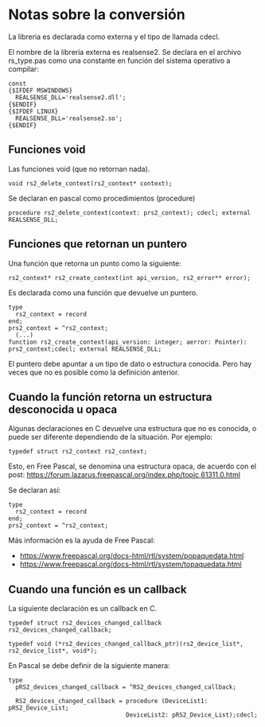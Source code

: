 # Notas sobre la conversión

La libreria es declarada como externa y el tipo de llamada cdecl.

El nombre de la librería externa es realsense2. Se declara en el archivo rs_type.pas  como una constante en función del sistema operativo a compilar:

    const
    {$IFDEF MSWINDOWS}
      REALSENSE_DLL='realsense2.dll';
    {$ENDIF}
    {$IFDEF LINUX}
      REALSENSE_DLL='realsense2.so';
    {$ENDIF}   


## Funciones void

Las funciones void (que no retornan nada).

    void rs2_delete_context(rs2_context* context);

Se declaran en pascal como procedimientos (procedure)

    procedure rs2_delete_context(context: prs2_context); cdecl; external REALSENSE_DLL;    

## Funciones que retornan un puntero

Una función que retorna un punto como la siguiente:

    rs2_context* rs2_create_context(int api_version, rs2_error** error);

Es declarada como una función que devuelve un puntero. 

    type
      rs2_context = record
    end;
    prs2_context = ^rs2_context;    
      (...)
    function rs2_create_context(api_version: integer; aerror: Pointer): prs2_context;cdecl; external REALSENSE_DLL;

El puntero debe apuntar a un tipo de dato o estructura conocida. Pero hay veces que no es posible como la definición anterior.

## Cuando la función retorna un estructura desconocida u opaca

Algunas declaraciones en C devuelve una estructura que no es conocida, o puede ser diferente dependiendo de la situación. Por ejemplo:

    typedef struct rs2_context rs2_context;

Esto, en Free Pascal, se denomina una estructura opaca, de acuerdo con el post: https://forum.lazarus.freepascal.org/index.php/topic,61311.0.html

Se declaran así:

    type
      rs2_context = record
    end;
    prs2_context = ^rs2_context; 

Más información es la ayuda de Free Pascal:
* https://www.freepascal.org/docs-html/rtl/system/popaquedata.html
* https://www.freepascal.org/docs-html/rtl/system/topaquedata.html

## Cuando una función es un callback

La siguiente declaración es un callback en C.

    typedef struct rs2_devices_changed_callback rs2_devices_changed_callback;
    
    typedef void (*rs2_devices_changed_callback_ptr)(rs2_device_list*, rs2_device_list*, void*);

En Pascal se debe definir de la siguiente manera:

    type 
      pRS2_devices_changed_callback = ^RS2_devices_changed_callback;

      RS2_devices_changed_callback = procedure (DeviceList1: pRS2_Device_List; 
                                     DeviceList2: pRS2_Device_List);cdecl;









